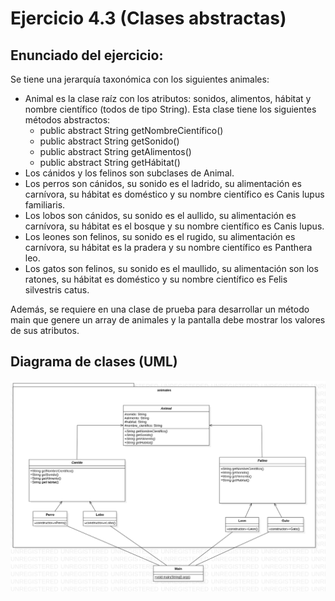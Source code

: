 # Ejercicio 4.3 (Clases abstractas)

## Enunciado del ejercicio:
Se tiene una jerarquía taxonómica con los siguientes animales:
* Animal es la clase raíz con los atributos: sonidos, alimentos, hábitat y nombre científico (todos de tipo String). Esta clase tiene los
siguientes métodos abstractos:
    * public abstract String getNombreCientífico()
    * public abstract String getSonido()
    * public abstract String getAlimentos()
    * public abstract String getHábitat()
* Los cánidos y los felinos son subclases de Animal.
* Los perros son cánidos, su sonido es el ladrido, su alimentación es
carnívora, su hábitat es doméstico y su nombre científico es Canis
lupus familiaris.
* Los lobos son cánidos, su sonido es el aullido, su alimentación es
carnívora, su hábitat es el bosque y su nombre científico es Canis
lupus.
* Los leones son felinos, su sonido es el rugido, su alimentación es
carnívora, su hábitat es la pradera y su nombre científico es Panthera leo.
* Los gatos son felinos, su sonido es el maullido, su alimentación
son los ratones, su hábitat es doméstico y su nombre científico es
Felis silvestris catus.

Además, se requiere en una clase de prueba para desarrollar un método main que genere un array de animales y la pantalla debe mostrar los
valores de sus atributos.

## Diagrama de clases (UML)
![Diagrama de clases UML](./DiagramaClases.png)
